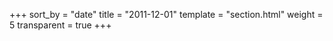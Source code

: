 +++
sort_by = "date"
title = "2011-12-01"
template = "section.html"
weight = 5
transparent = true
+++